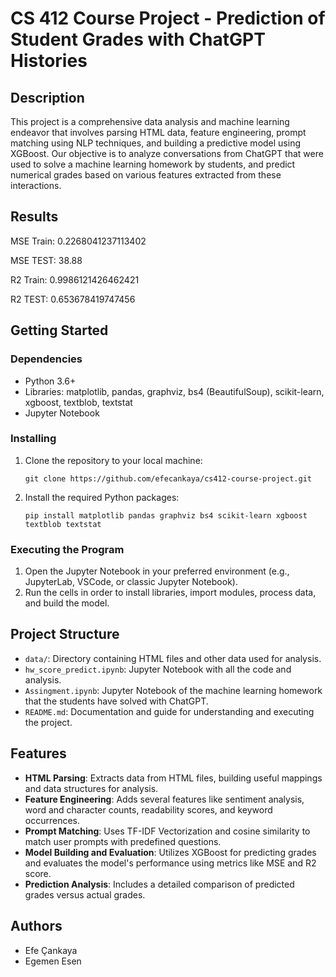 # CS 412 Course Project - Prediction of Student Grades with ChatGPT Histories

## Description

This project is a comprehensive data analysis and machine learning endeavor that involves parsing HTML data, feature engineering, prompt matching using NLP techniques, and building a predictive model using XGBoost. Our objective is to analyze conversations from ChatGPT that were used to solve a machine learning homework by students, and predict numerical grades based on various features extracted from these interactions.

## Results

MSE Train: 0.2268041237113402

MSE TEST: 38.88

R2 Train: 0.9986121426462421

R2 TEST: 0.653678419747456

## Getting Started

### Dependencies

- Python 3.6+
- Libraries: matplotlib, pandas, graphviz, bs4 (BeautifulSoup), scikit-learn, xgboost, textblob, textstat
- Jupyter Notebook

### Installing

1. Clone the repository to your local machine:
   ```
   git clone https://github.com/efecankaya/cs412-course-project.git
   ```
2. Install the required Python packages:
   ```
   pip install matplotlib pandas graphviz bs4 scikit-learn xgboost textblob textstat
   ```

### Executing the Program

1. Open the Jupyter Notebook in your preferred environment (e.g., JupyterLab, VSCode, or classic Jupyter Notebook).
2. Run the cells in order to install libraries, import modules, process data, and build the model.

## Project Structure

- `data/`: Directory containing HTML files and other data used for analysis.
- `hw_score_predict.ipynb`: Jupyter Notebook with all the code and analysis.
- `Assingment.ipynb`: Jupyter Notebook of the machine learning homework that the students have solved with ChatGPT.
- `README.md`: Documentation and guide for understanding and executing the project.

## Features

- **HTML Parsing**: Extracts data from HTML files, building useful mappings and data structures for analysis.
- **Feature Engineering**: Adds several features like sentiment analysis, word and character counts, readability scores, and keyword occurrences.
- **Prompt Matching**: Uses TF-IDF Vectorization and cosine similarity to match user prompts with predefined questions.
- **Model Building and Evaluation**: Utilizes XGBoost for predicting grades and evaluates the model's performance using metrics like MSE and R2 score.
- **Prediction Analysis**: Includes a detailed comparison of predicted grades versus actual grades.

## Authors

- Efe Çankaya
- Egemen Esen
